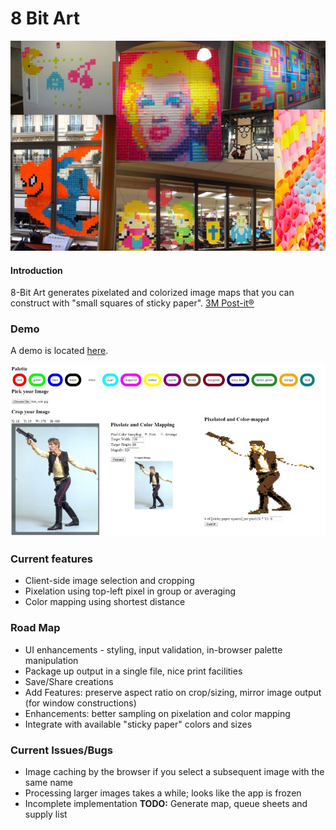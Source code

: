 8 Bit Art
=========
![8bit examples](8bit_examples.jpg)

#### Introduction ####
8-Bit Art generates pixelated and colorized image maps that you can construct with "small squares of sticky paper".
[3M Post-it&reg;](http://www.post-it.com/)


### Demo ###

A demo is located [here](https://8-bit-art-v2.s3-us-west-2.amazonaws.com/index.html).

![sample screenshot](screenshot.jpg)

### Current features ###

* Client-side image selection and cropping
* Pixelation using top-left pixel in group or averaging
* Color mapping using shortest distance


### Road Map ###

* UI enhancements - styling, input validation, in-browser palette manipulation
* Package up output in a single file, nice print facilities
* Save/Share creations
* Add Features: preserve aspect ratio on crop/sizing, mirror image output (for window constructions)
* Enhancements: better sampling on pixelation and color mapping
* Integrate with available "sticky paper" colors and sizes


### Current Issues/Bugs ###

* Image caching by the browser if you select a subsequent image with the same name 
* Processing larger images takes a while; looks like the app is frozen
* Incomplete implementation __TODO:__ Generate map, queue sheets and supply list

